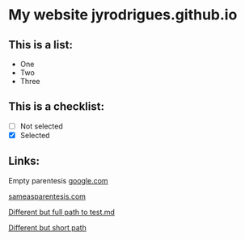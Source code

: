 # My website jyrodrigues.github.io

This is a list:
--------------

- One
- Two
- Three

This is a checklist:
--------------------

- [ ] Not selected
- [x] Selected

Links:
------

Empty parentesis
[google.com]()

[sameasparentesis.com](sameasparentesis.com)

[Different but full path to test.md](jyrodrigues.github.io/test.md)

[Different but short path](test.html)


